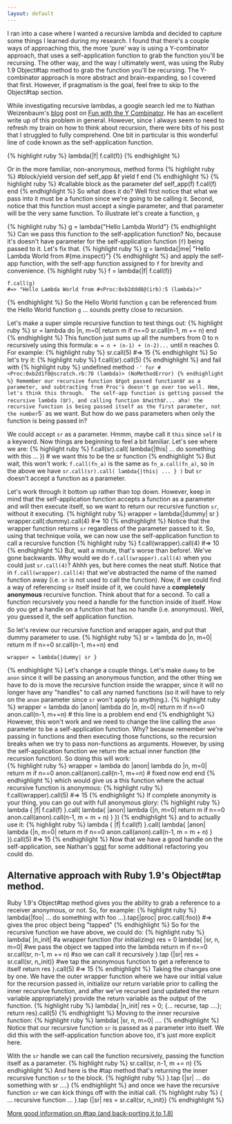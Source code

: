 ```yaml
---
layout: default
---
```

I ran into a case where I wanted a recursive lambda and decided to capture some things I learned during my research.  I found that there's a couple ways of approaching this, the more 'pure' way is using a Y-combinator approach, that uses a self-application function to grab the function you'll be recursing.  The other way, and the way I ultimately went, was using the Ruby 1.9 Object#tap method to grab the function you'll be recursing.  The Y-combinator approach is more abstract and brain-expanding, so I covered that first. However, if pragmatism is the goal, feel free to skip to the Object#tap section.

While investigating recursive lambdas, a google search led me to Nathan Weizenbaum's [blog](http://nex-3.com/) post on [Fun with the Y Combinator](http://nex-3.com/posts/43-fun-with-the-y-combinator-in-ruby). He has an excellent write up of this problem in general. However, since I always seem to need to refresh my brain on how to think about recursion, there were bits of his post that I struggled to fully comprehend. One bit in particular is this wonderful line of code known as the self-application function.

{% highlight ruby %}
     lambda{|f| f.call(f)}
{% endhighlight %}

Or in the more familiar, non-anonymous, method forms
{% highlight ruby %}
    #block/yield version
    def self_app &f
      yield f
    end
{% endhighlight %}
{% highlight ruby %}
    #callable block as the parameter
    def self_app(f)
      f.call(f)
    end
{% endhighlight %}
So what does it do?  Well first notice that what we pass into it must be a function since we're going to be calling it. Second, notice that this function must accept a single parameter, and that parameter will be the very same function.  To illustrate let's create a function, ` g `

{% highlight ruby %}
    g = lambda{"Hello Lambda World"}
{% endhighlight %}
Can we pass this function to the self-application function?  No, because it's doesn't have parameter for the self-application function (`f`) being passed to it. Let's fix that.
{% highlight ruby %}
    g = lambda{|me| "Hello Lambda World from #{me.inspect}"}
{% endhighlight %}
and apply the self-app function, with the self-app function assigned to `f` for brevity and convenience.
{% highlight ruby %}
    f = lambda{|f| f.call(f)}
    
    f.call(g)
    #=> "Hello Lambda World from #<Proc:0xb2ddd8@(irb):5 (lambda)>" 
{% endhighlight %}
So the Hello World function `g` can be referenced from the Hello World function `g` ... sounds pretty close to recursion.

Let's make a super simple recursive function to test things out:
{% highlight ruby %}
    sr = lambda do |n, m=0|
      return m if n==0
      sr.call(n-1, m += n)
    end
{% endhighlight %}
This function just sums up all the numbers from 0 to n recursively using this formula:  `m = n + (n-1) + (n-2)...` until n reaches 0. For example:
{% highlight ruby %}
    sr.call(5)
    #=> 15
{% endhighlight %}
So let's try it:
{% highlight ruby %}
    f.call(sr).call(5)
{% endhighlight %}
and fail with
{% highlight ruby %}
    undefined method `-' for #<Proc:0xb2d1f0@scratch.rb:70 (lambda)> (NoMethodError)
{% endhighlight %}
Remember our recursive function `sr` got passed function `sr` as a parameter, and subtracting from Proc's doesn't go over too well. Hmm, let's think this through.  The self-app function is getting passed the recursive lambda (`sr`), and calling function `sr` with `sr` ... aha! the recursive function is being passed itself as the first parameter, not the number `5` as we want.
But how do we pass parameters when only the function is being passed in?

We could accept `sr` as a parameter. Hmmm, maybe call it `this` since `self` is a keyword.  Now things are beginning to feel a bit familiar. Let's see where we are:
{% highlight ruby %}
    f.call(sr).call( lambda{|this| ... do something with this ... })  # we want this to be the sr function
{% endhighlight %}
But wait, this won't work: `f.call(fn_a)` is the same as `fn_a.call(fn_a)`, so in the above we have `sr.call(sr).call( lambda{|this| ... } )` but `sr` doesn't accept a function as a parameter.

Let's work through it bottom up rather than top down.  However, keep in mind that the self-application function accepts a function as a parameter and will then execute itself, so we want to return our recursive function `sr`, without it executing.
{% highlight ruby %}
    wrapper = lambda{|dummy| sr }
    wrapper.call(:dummy).call(4)
    #=> 10
{% endhighlight %}
Notice that the wrapper function returns `sr` regardless of the parameter passed to it.  So, using that technique voila, we can now use the self-application function to call a recursive function
{% highlight ruby %}
    f.call(wrapper).call(4)
    #=> 10
{% endhighlight %}
But, wait a minute, that's worse than before!. We've gone backwards. Why would we do `f.call(wrapper).call(4)` when you could just `sr.call(4)`?  Ahhh yes, but here comes the neat stuff.  Notice that in `f.call(wrapper).call(4)` that we've abstracted the name of the named function away (i.e. `sr` is not used to call the function).  Now, if we could find a way of referencing `sr` itself inside of it, we could have a **completely anonymous** recursive function.  Think about that for a second.  To call a function recursively you need a handle for the function inside of itself. How do you get a handle on a function that has no handle (i.e. anonymous).  Well, you guessed it, the self application function.

So let's review our recursive function and wrapper again, and put that dummy parameter to use.
{% highlight ruby %}
    sr = lambda do |n, m=0|
      return m if n==0
      sr.call(n-1, m+=n)
    end

    wrapper = lambda{|dummy| sr }
{% endhighlight %}
Let's change a couple things. Let's make `dummy` to be `anon` since it will be passing an anonymous function, and the other thing we have to do is move the recursive function inside the wrapper, since it will no longer have any "handles" to call any named functions (so it will have to rely on the `anon` parameter since `sr` won't apply to anything.).
{% highlight ruby %}
    wrapper = lambda do |anon|
      lambda do |n, m=0|
        return m if n==0
        anon.call(n-1, m+=n)  # this line is a problem
      end
    end
{% endhighlight %}
However, this won't work and we need to change the line calling the `anon` parameter to be a self-application function. Why? because remember we're passing in functions and then executing those functions, so the recursion breaks when we try to pass non-functions as arguments. However, by using the self-application function we return the actual inner function (the recursion function). So doing this will work:  
{% highlight ruby %}
    wrapper = lambda do |anon|
      lambda do |n, m=0|
        return m if n==0
        anon.call(anon).call(n-1, m+=n)  # fixed now
      end
    end
{% endhighlight %}
which would give us a this function where the actual recursive function is anonymous:
{% highlight ruby %}
    f.call(wrapper).call(5)
    #=> 15
{% endhighlight %}
If complete anonymity is your thing, you can go out with full anonymous glory:
{% highlight ruby %}
    lambda { |f| f.call(f) }.call(
      lambda{ |anon|
        lambda {|n, m=0|
          return m if n==0
          anon.call(anon).call(n-1, m = m + n)
        }
      })
{% endhighlight %}
and to actually use it:
{% highlight ruby %}
    lambda { |f| f.call(f) }.call(
      lambda{ |anon|
        lambda {|n, m=0|
          return m if n==0
          anon.call(anon).call(n-1, m = m + n)
        }
      }).call(5)
    #=> 15
{% endhighlight %}
Now that we have a good handle on the self-application, see Nathan's [post](http://nex-3.com/posts/43-fun-with-the-y-combinator-in-ruby) for some additional refactoring you could do. 
 
## Alternative approach with Ruby 1.9's Object#tap method.

Ruby 1.9's Object#tap method gives you the ability to grab a reference to a receiver anonymous, or not. So, for example:
{% highlight ruby %}
    lambda{|foo| ... do something with foo ...}.tap{|proc| proc.call(:foo)}
    #=> gives the proc object being "tapped"
{% endhighlight %}
So for the recursive function we have above, we could do:
{% highlight ruby %}
    lambda{ |n_init|                           #a wrapper function (for initializing)
      res = 0
      lambda{ |sr, n, m=0|                     #we pass the object we tapped into the lambda
        return m if n==0
        sr.call(sr, n-1, m += n)               #so we can call it recursively
      }.tap {|sr| res = sr.call(sr, n_init)}   #we tap the anonymous function to get a reference to itself
      return res
    }.call(5)
    #=> 15
{% endhighlight %}
Taking the changes one by one. We have the outer wrapper function where we have our initial value for the recursion passed in, initialize our return variable prior to calling the inner recursive function, and after we've recursed (and updated the return variable appropriately) provide the return variable as the output of the function.
{% highlight ruby %}
    lambda{ |n_init|  res = 0; {... recurse, tap ....}; return res}.call(5)
{% endhighlight %}
Moving to the inner recursive function:
{% highlight ruby %}
    lambda{ |sr, n, m=0| ....
{% endhighlight %}
Notice that our recursive function `sr` is passed as a parameter into itself.  We did this with the self-application function above too, it's just more explicit here.

With the `sr` handle we can call the function recursively, passing the function itself as a parameter.
{% highlight ruby %}
        sr.call(sr, n-1, m += n)
{% endhighlight %}
And here is the #tap method that's returning the inner recursive function `sr` to the block.
{% highlight ruby %}
      }.tap {|sr| ... do something with sr ....}
{% endhighlight %}
and once we have the recursive function `sr` we can kick things off with the initial call.
{% highlight ruby %}
    { ... recursive function ... }.tap {|sr| res = sr.call(sr, n_init)}
{% endhighlight %}

[More good information on #tap (and back-porting it to 1.8)](http://ciaranm.wordpress.com/2008/11/30/recursive-lambdas-in-ruby-using-objecttap/)
